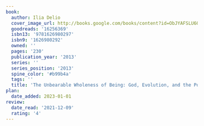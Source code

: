 ```yaml
---
book:
  author: Ilia Delio
  cover_image_url: http://books.google.com/books/content?id=ObJYAFSLU6QC&printsec=frontcover&img=1&zoom=1&edge=curl&source=gbs_api
  goodreads: '16256369'
  isbn13: '9781626980297'
  isbn9: '1626980292'
  owned: ''
  pages: '230'
  publication_year: '2013'
  series: ''
  series_position: '2013'
  spine_color: '#b99b4a'
  tags: ''
  title: 'The Unbearable Wholeness of Being: God, Evolution, and the Power of Love'
plan:
  date_added: 2023-01-01
review:
  date_read: '2021-12-09'
  rating: '4'
---
```


